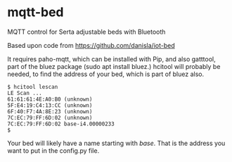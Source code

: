 # mqtt-bed

MQTT control for Serta adjustable beds with Bluetooth

Based upon code from https://github.com/danisla/iot-bed

It requires paho-mqtt, which can be installed with Pip, and also gatttool, part of the bluez package (sudo apt install bluez.)
hcitool will probably be needed, to find the address of your bed, which is part of bluez also.

```
$ hcitool lescan 
LE Scan ...
61:61:61:4E:A0:B0 (unknown)
5F:E4:19:C4:13:CC (unknown)
6F:40:F7:4A:8E:23 (unknown)
7C:EC:79:FF:6D:02 (unknown)
7C:EC:79:FF:6D:02 base-i4.00000233
$
```

Your bed will likely have a name starting with *base*. That is the address you want to put in the config.py file.
